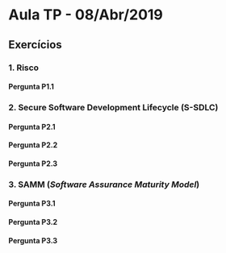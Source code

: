 # Aula TP - 08/Abr/2019
## Exercícios

### 1. Risco
#### Pergunta P1.1

### 2. Secure Software Development Lifecycle (S-SDLC)
#### Pergunta P2.1

#### Pergunta P2.2

#### Pergunta P2.3


### 3. SAMM (_Software Assurance Maturity Model_)
#### Pergunta P3.1

#### Pergunta P3.2

#### Pergunta P3.3

